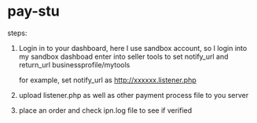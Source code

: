 # pay-stu
steps:

1. Login in to your dashboard, here I use sandbox account, so I login into my sandbox dashboad
enter into seller tools to set notify_url and return_url
businessprofile/mytools

    for example, set notify_url as http://xxxxxx.listener.php

2. upload listener.php as well as other payment process file to you server

3. place an order and check ipn.log file to see if verified